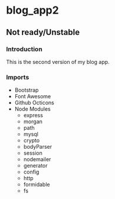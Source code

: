 # blog_app2
## Not ready/Unstable
### Introduction
This is the second version of my blog app.

### Imports
- Bootstrap
- Font Awesome
- Github Octicons
- Node Modules
	- express
	- morgan 
	- path
	- mysql
	- crypto
	- bodyParser
	- session
	- nodemailer
	- generator 
	- config
	- http
	- formidable
	- fs 

